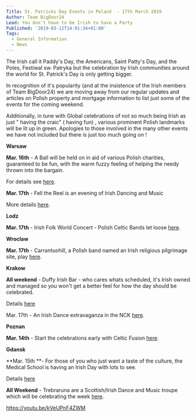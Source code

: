 ```yaml
---
Title: St. Patricks Day Events in Poland  - 17th March 2019
Author: Team BigDoor24
Lead: You don't have to be Irish to have a Party
Published: '2019-03-12T14:01:34+01:00'
Tags:
  - General Information
  - News
---
```

The Irish call it Paddy's Day, the Americans, Saint Patty's Day, and the Poles, Festiwal sw. Patryka but the celebration by Irish communities around the world for St. Patrick's Day is only getting bigger.

In recognition of it's popularity (and at the insistence of the Irish members of Team BigDoor24) we are moving away from our regular updates and articles on Polish property and mortgage information to list just some of the events for the coming weekend.

Additionally, in tune with Global celebrations of not so much being Irish as just " having the craic" ( having fun) , various prominent Polish landmarks will be lit up in green. Apologies to those involved in the many other events we have not included but there is just too much going on ! 

**Warsaw**

**Mar. 16th** -  A Ball will be held on in aid of various Polish charities, guaranteed to be fun, with the warm fuzzy feeling of helping the needy thrown into the bargain.

For details see [here](http://irishball.pl/).

**Mar. 17th** - Fell the Reel is an evening of Irish Dancing and Music 

More details [here](https://www.oko.com.pl/calendar/992-17-marca-niedziela-godz-20-30-feel-the-reel-dzien-sw-patryka-w-oko).

**Lodz**

**Mar. 17th** - Irish Folk World Concert - Polish Celtic Bands let loose [here](http://teatr-muzyczny.lodz.pl/swiat-folku-irlandzkiego-muzyka-i-taniec?terminarz=2975#obsada).

**Wroclaw**

**Mar. 17th** - Carrantuohill, a Polish band named an Irish religious pilgrimage site, play [here](https://www.carrantuohill.pl/koncerty/).

**Krakow**

**All weekend** - Duffy Irish Bar - who cares whats scheduled, it's Irish owned and managed so you won't get a better feel for how the day should be celebrated.

Details [here](https://www.facebook.com/DUFFYSIRISHBAR/)

Mar. 17th - An Irish Dance extravaganza in the NCK [here](https://nck.krakow.pl/wind-dancer-spektakl-tanca-irlandzkiego-eriu-sheeban/).

**Poznan**

**Mar. 14th** - Start the celebrations early with Celtic Fusion [here](https://gumed.edu.pl/54310.html).

**Gdansk**

**Mar. 15th **- For those of you who just want a taste of the culture, the Medical School is having an Irish Day with lots to see.

Details [here](https://gumed.edu.pl/54310.html)

**All Weekend** - Trebraruna are a Scottish/Irish Dance and Music troupe which will be celebrating the week [here](http://trebraruna.pl/).

<https://youtu.be/kVeUPnF4ZWM>
